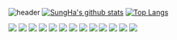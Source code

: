 ![header](https://capsule-render.vercel.app/api?type=waving&color=E3826C&height=250&section=header&text=Final%20Project&fontSize=90&animation=fadeIn&fontAlignY=38&desc=%20&descAlignY=62&descAlign=62)
[![SungHa's github stats](https://github-readme-stats.vercel.app/api?username=SungHa09)](https://github.com/SungHa09)
[![Top Langs](https://github-readme-stats.vercel.app/api/top-langs/?username=SungHa09&layout=compact)](https://github.com/SungHa09/github-readme-stats)


<img src="https://img.shields.io/badge/-Java-F7DF1E?style=flat-square&logo=Java&logoColor=black"/>
<img src="https://img.shields.io/badge/-JavaScript-F7DF1E?style=flat-square&logo=JavaScript&logoColor=black"/>
<img src="https://img.shields.io/badge/-HTML5-E34F26?style=flat-square&logo=HTML5&logoColor=black"/>
<img src="https://img.shields.io/badge/-CSS3-1572B6?style=flat-square&logo=CSS3&logoColor=black"/>
<img src="https://img.shields.io/badge/-AmazonAWS-232F3E?style=flat-square&logo=AmazonAWS&logoColor=black"/>
<img src="https://img.shields.io/badge/-Bootstrap-7952B3?style=flat-square&logo=Bootstrap&logoColor=black"/>
<img src="https://img.shields.io/badge/-ApacheTomcat-F8DC75?style=flat-square&logo=ApacheTomcat&logoColor=black"/>
<img src="https://img.shields.io/badge/-SpringBoot-6DB33F?style=flat-square&logo=SpringBoot&logoColor=black"/>
<img src="https://img.shields.io/badge/-Oracle-F80000?style=flat-square&logo=Oracle&logoColor=black"/>
<img src="https://img.shields.io/badge/-jQuery-0769AD?style=flat-square&logo=jQuery&logoColor=black"/>
<img src="https://img.shields.io/badge/-GitHub-181717?style=flat-square&logo=GitHub&logoColor=black"/>
<img src="https://img.shields.io/badge/-Notion-000000?style=flat-square&logo=Notion&logoColor=black"/>
<img src="https://img.shields.io/badge/-CSS3-1572B6?style=flat-square&logo=CSS3&logoColor=black"/>
